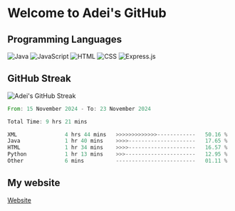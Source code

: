 # Welcome to Adei's GitHub

## Programming Languages
![Java](https://img.shields.io/badge/Java-007396?style=flat-square&logo=java&logoColor=white)
![JavaScript](https://img.shields.io/badge/JavaScript-F7DF1E?style=flat-square&logo=javascript&logoColor=black)
![HTML](https://img.shields.io/badge/HTML-E34F26?style=flat-square&logo=html5&logoColor=white)
![CSS](https://img.shields.io/badge/CSS-1572B6?style=flat-square&logo=css3&logoColor=white)
![Express.js](https://img.shields.io/badge/Express.js-000000?style=flat-square&logo=express&logoColor=white)


## GitHub Streak
![Adei's GitHub Streak](https://github-readme-streak-stats.herokuapp.com/?user=AdeiTamayo&hide_border=true)

<!--START_SECTION:waka-->

```rust
From: 15 November 2024 - To: 23 November 2024

Total Time: 9 hrs 21 mins

XML               4 hrs 44 mins   >>>>>>>>>>>>>------------   50.16 %
Java              1 hr 40 mins    >>>>---------------------   17.65 %
HTML              1 hr 34 mins    >>>>---------------------   16.57 %
Python            1 hr 13 mins    >>>----------------------   12.95 %
Other             6 mins          -------------------------   01.11 %
```

<!--END_SECTION:waka-->

## My website
[Website](https://adei.eus)


